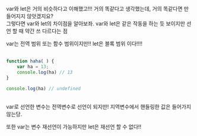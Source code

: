 var와 let은 거의 비슷하다고 이해했고!!! 거의 똑같다고 생각했는데, 거의 똑같다면 만들어지지 않앗겠지요?<br>
그렇다면 var와 let의 차이점을 알아보좌.
var와 let은 같은 작동을 하는 듯 보이지만 선언 할 때 약간 쓰 다르다는 점

var는 전역 범위 또는 함수 범위이지만!!
let은 블록 범위 이다!!!!  
<br> 
```js
function haha( ) {
    var ha = 13;
    console.log(ha) // 13
}

console.log(ha) // undefined
```
<br>
var로 선언한 변수는 전역변수로 선언이 되지만! 지역변수에서 핸들링한 값은 들어가지 않는당.  

또한 var는 변수 재선언이 가능하지만 let은 재선언 할 수 없다!!
